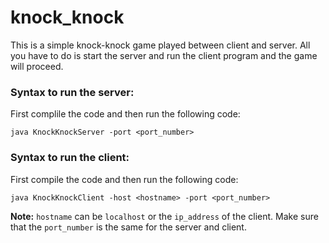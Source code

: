 # knock_knock

This is a simple knock-knock game played between client and server. All you have to do is start the server and run the client program and the game will proceed.

### Syntax to run the server:
First complile the code and then run the following code: 
```
java KnockKnockServer -port <port_number>
```

### Syntax to run the client:
First compile the code and then run the following code:
```
java KnockKnockClient -host <hostname> -port <port_number>
```

**Note:** `hostname` can be `localhost` or the `ip_address` of the client. Make sure that the `port_number` is the same for the server and client.
